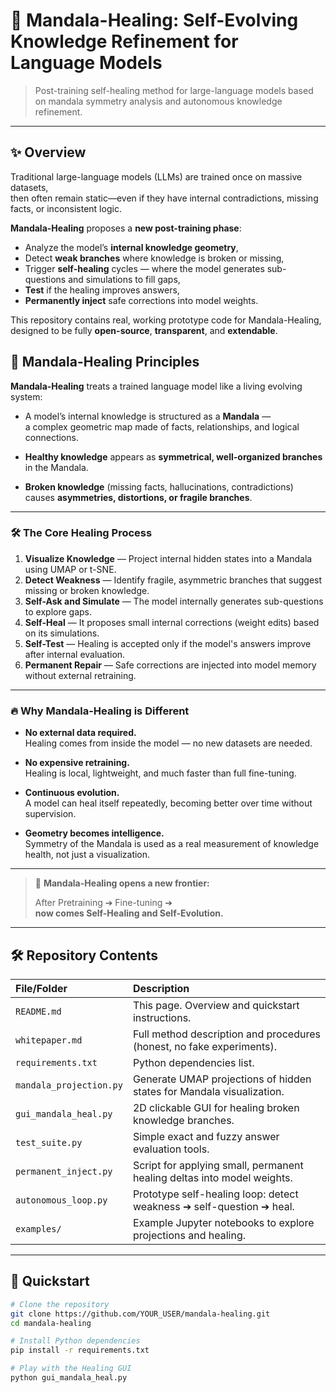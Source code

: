 # 🧠 Mandala-Healing: Self-Evolving Knowledge Refinement for Language Models

> Post-training self-healing method for large-language models based on mandala symmetry analysis and autonomous knowledge refinement.

---

## ✨ Overview

Traditional large-language models (LLMs) are trained once on massive datasets,  
then often remain static—even if they have internal contradictions, missing facts, or inconsistent logic.

**Mandala-Healing** proposes a **new post-training phase**:

- Analyze the model’s **internal knowledge geometry**,
- Detect **weak branches** where knowledge is broken or missing,
- Trigger **self-healing** cycles — where the model generates sub-questions and simulations to fill gaps,
- **Test** if the healing improves answers,
- **Permanently inject** safe corrections into model weights.

This repository contains real, working prototype code for Mandala-Healing,  
designed to be fully **open-source**, **transparent**, and **extendable**.

## 🧩 Mandala-Healing Principles

**Mandala-Healing** treats a trained language model like a living evolving system:

- A model’s internal knowledge is structured as a **Mandala** —  
  a complex geometric map made of facts, relationships, and logical connections.

- **Healthy knowledge** appears as **symmetrical, well-organized branches** in the Mandala.

- **Broken knowledge** (missing facts, hallucinations, contradictions) causes **asymmetries, distortions, or fragile branches**.

---

### 🛠 The Core Healing Process

1. **Visualize Knowledge** — Project internal hidden states into a Mandala using UMAP or t-SNE.
2. **Detect Weakness** — Identify fragile, asymmetric branches that suggest missing or broken knowledge.
3. **Self-Ask and Simulate** — The model internally generates sub-questions to explore gaps.
4. **Self-Heal** — It proposes small internal corrections (weight edits) based on its simulations.
5. **Self-Test** — Healing is accepted only if the model's answers improve after internal evaluation.
6. **Permanent Repair** — Safe corrections are injected into model memory without external retraining.

---

### 🔥 Why Mandala-Healing is Different

- **No external data required.**  
  Healing comes from inside the model — no new datasets are needed.

- **No expensive retraining.**  
  Healing is local, lightweight, and much faster than full fine-tuning.

- **Continuous evolution.**  
  A model can heal itself repeatedly, becoming better over time without supervision.

- **Geometry becomes intelligence.**  
  Symmetry of the Mandala is used as a real measurement of knowledge health, not just a visualization.

---

> 🧠 **Mandala-Healing opens a new frontier:**  
>  
> After Pretraining ➔ Fine-tuning ➔  
> **now comes Self-Healing and Self-Evolution.**

---

## 🛠️ Repository Contents

| File/Folder | Description |
|:------------|:------------|
| `README.md` | This page. Overview and quickstart instructions. |
| `whitepaper.md` | Full method description and procedures (honest, no fake experiments). |
| `requirements.txt` | Python dependencies list. |
| `mandala_projection.py` | Generate UMAP projections of hidden states for Mandala visualization. |
| `gui_mandala_heal.py` | 2D clickable GUI for healing broken knowledge branches. |
| `test_suite.py` | Simple exact and fuzzy answer evaluation tools. |
| `permanent_inject.py` | Script for applying small, permanent healing deltas into model weights. |
| `autonomous_loop.py` | Prototype self-healing loop: detect weakness ➔ self-question ➔ heal. |
| `examples/` | Example Jupyter notebooks to explore projections and healing. |

---

## 🚀 Quickstart

```bash
# Clone the repository
git clone https://github.com/YOUR_USER/mandala-healing.git
cd mandala-healing

# Install Python dependencies
pip install -r requirements.txt

# Play with the Healing GUI
python gui_mandala_heal.py
